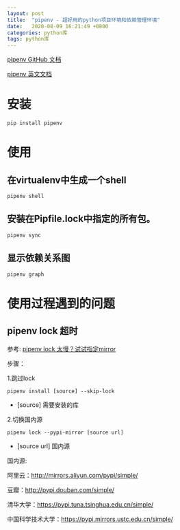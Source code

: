 ```yaml
---
layout: post
title:  "pipenv - 超好用的python项目环境和依赖管理环境"
date:   2020-08-09 16:21:49 +0800
categories: python库
tags: python库
---
```

 <a href="https://github.com/pypa/pipenv"> pipenv GitHub 文档</a>
 
 <a href="https://pipenv.pypa.io/en/latest/#install-pipenv-today">pipenv 英文文档</a>
 
 # 安装
 `pip install pipenv`
 
 # 使用
## 在virtualenv中生成一个shell
`pipenv shell`

## 安装在Pipfile.lock中指定的所有包。
`pipenv sync`

## 显示依赖关系图
`pipenv graph`

# 使用过程遇到的问题
## pipenv lock 超时
参考: <a href="https://www.jianshu.com/p/d6882ceb8aa6"> pipenv lock 太慢？试试指定mirror</a>


步骤：

1.跳过lock

`pipenv install [source] --skip-lock`
* [source] 需要安装的库


2.切换国内源

`pipenv lock --pypi-mirror [source url]`

* [source url] 国内源

国内源:

阿里云：http://mirrors.aliyun.com/pypi/simple/

豆瓣：http://pypi.douban.com/simple/

清华大学：https://pypi.tuna.tsinghua.edu.cn/simple/

中国科学技术大学：https://pypi.mirrors.ustc.edu.cn/simple/

[jekyll]:      http://jekyllrb.com
[jekyll-gh]:   https://github.com/jekyll/jekyll
[jekyll-help]: https://github.com/jekyll/jekyll-help